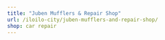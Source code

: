 ```yaml
---
title: "Juben Mufflers & Repair Shop"
url: /iloilo-city/juben-mufflers-and-repair-shop/
shop: car repair
---
```

